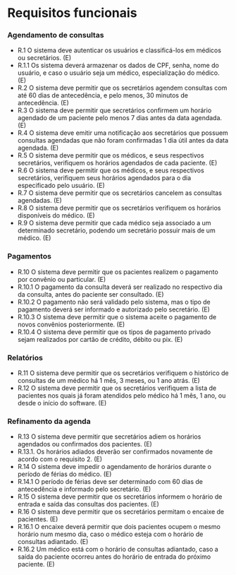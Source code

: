 # Requisitos funcionais

### Agendamento de consultas
- R.1 O sistema deve autenticar os usuários e classificá-los em médicos ou secretários. (E)
- R.1.1 Os sistema deverá armazenar os dados de CPF, senha, nome do usuário, e caso o usuário seja um médico, especialização do médico. (E)
- R.2 O sistema deve permitir que os secretários agendem consultas com até 60 dias de antecedência, e pelo menos, 30 minutos de antecedência. (E)
- R.3 O sistema deve permitir que secretários confirmem um horário agendado de um paciente pelo menos 7 dias antes da data agendada. (E)
- R.4 O sistema deve emitir uma notificação aos secretários que possuem consultas agendadas que não foram confirmadas 1 dia útil antes da data agendada. (E)
- R.5 O sistema deve permitir que os médicos, e seus respectivos secretários, verifiquem os horários agendados de cada paciente. (E)
- R.6 O sistema deve permitir que os médicos, e seus respectivos secretários, verifiquem seus horários agendados para o dia especificado pelo usuário. (E)
- R.7 O sistema deve permitir que os secretários cancelem as consultas agendadas. (E)
- R.8 O sistema deve permitir que os secretários verifiquem os horários disponíveis do médico. (E)
- R.9 O sistema deve permitir que cada médico seja associado a um determinado secretário, podendo um secretário possuir mais de um médico. (E)

### Pagamentos
- R.10 O sistema deve permitir que os pacientes realizem o pagamento por convênio ou particular. (E)
- R.10.1 O pagamento da consulta deverá ser realizado no respectivo dia da consulta, antes do paciente ser consultado. (E)
- R.10.2 O pagamento não será validado pelo sistema, mas o tipo de pagamento deverá ser informado e autorizado pelo secretário. (E)
- R.10.3 O sistema deve permitir que o sistema aceite o pagamento de novos convênios posteriormente. (E)
- R.10.4 O sistema deve permitir que os tipos de pagamento privado sejam realizados por cartão de crédito, débito ou pix. (E)

### Relatórios
- R.11 O sistema deve permitir que os secretários verifiquem o histórico de consultas de um médico há 1 mês, 3 meses, ou 1 ano atrás. (E)
- R.12 O sistema deve permitir que os secretários verifiquem a lista de pacientes nos quais já foram atendidos pelo médico há 1 mês, 1 ano, ou desde o início do software. (E)

### Refinamento da agenda
- R.13 O sistema deve permitir que secretários adiem os horários agendados ou confirmados dos pacientes. (E)
- R.13.1. Os horários adiados deverão ser confirmados novamente de acordo com o requisito 2. (E)
- R.14 O sistema deve impedir o agendamento de horários durante o período de férias do médico. (E)
- R.14.1 O período de férias deve ser determinado com 60 dias de antecedência e informado pelo secretário. (E)
- R.15 O sistema deve permitir que os secretários informem o horário de entrada e saída das consultas dos pacientes. (E)
- R.16 O sistema deve permitir que os secretários permitam o encaixe de pacientes. (E)
- R.16.1 O encaixe deverá permitir que dois pacientes ocupem o mesmo horário num mesmo dia, caso o médico esteja com o horário de consultas adiantado. (E)
- R.16.2 Um médico está com o horário de consultas adiantado, caso a saída do paciente ocorreu antes do horário de entrada do próximo paciente. (E)
